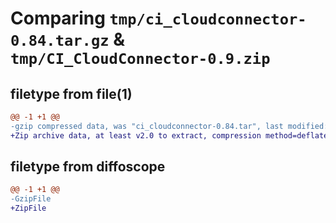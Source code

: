 # Comparing `tmp/ci_cloudconnector-0.84.tar.gz` & `tmp/CI_CloudConnector-0.9.zip`

## filetype from file(1)

```diff
@@ -1 +1 @@
-gzip compressed data, was "ci_cloudconnector-0.84.tar", last modified: Sun May 26 13:13:47 2024, max compression
+Zip archive data, at least v2.0 to extract, compression method=deflate
```

## filetype from diffoscope

```diff
@@ -1 +1 @@
-GzipFile
+ZipFile
```

